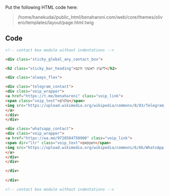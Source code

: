 Put the following HTML code here:

> /home/hanekudai/public_html/benaharoni.com/web/core/themes/olivero/templates/layout/page.html.twig

## Code

```html
<!-- contact box module without indentations -->

<div class="sticky_global_any_contact_box">

<h2 class="sticky_bar_heading">לייעוץ ראשוני חינם</h2>

<div class="always_flex">

<div class="telegram_contact">
<div class="voip_wrapper">
<a href="https://t.me/benaharoni" class="voip_link">
<span class="voip_text">טלגרם</span>
<img src="https://upload.wikimedia.org/wikipedia/commons/8/83/Telegram_2019_Logo.svg" alt="voip_call_icon" class="voip_icon"></img>
</a>
</div>
</div>

<div class="whatsapp_contact">
<div class="voip_wrapper">
<a href="https://wa.me/9720584750900" class="voip_link">
<span dir="ltr" class="voip_text">וואטסאפ</span>
<img src="https://upload.wikimedia.org/wikipedia/commons/6/6b/WhatsApp.svg" alt="voip_call_icon" class="voip_icon"></img>
</a>
</div>
</div>

</div>
  
</div>

<!-- contact box module without indentations -->
```
